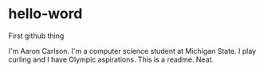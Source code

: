 # hello-word
First github thing

I'm Aaron Carlson. I'm a computer science student at Michigan State. I play curling and I have Olympic aspirations.
This is a readme. Neat.
